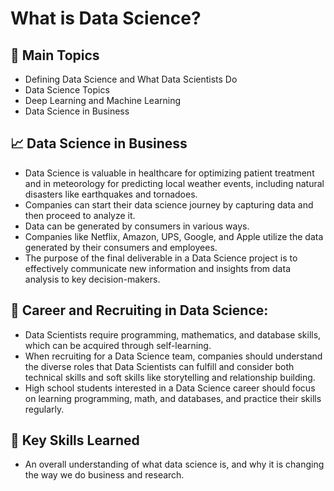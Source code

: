# What is Data Science?
## 📑 Main Topics 
- Defining Data Science and What Data Scientists Do
- Data Science Topics
- Deep Learning and Machine Learning
- Data Science in Business

## 📈 Data Science in Business 
- Data Science is valuable in healthcare for optimizing patient treatment and in meteorology for predicting local weather events, including natural disasters like earthquakes and tornadoes.
- Companies can start their data science journey by capturing data and then proceed to analyze it.
- Data can be generated by consumers in various ways.
- Companies like Netflix, Amazon, UPS, Google, and Apple utilize the data generated by their consumers and employees.
- The purpose of the final deliverable in a Data Science project is to effectively communicate new information and insights from data analysis to key decision-makers.

## 🏢 Career and Recruiting in Data Science:
- Data Scientists require programming, mathematics, and database skills, which can be acquired through self-learning.
- When recruiting for a Data Science team, companies should understand the diverse roles that Data Scientists can fulfill and consider both technical skills and soft skills like storytelling and relationship building.
- High school students interested in a Data Science career should focus on learning programming, math, and databases, and practice their skills regularly.

## 🔑 Key Skills Learned 
- An overall understanding of what data science is, and why it is changing the way we do business and research.
